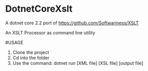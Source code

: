 # DotnetCoreXslt
A dotnet core 2.2 port of https://github.com/Softwariness/XSLT

An XSLT Processor as command line utility

#USAGE
1. Clone the project
2. Cd into the folder
3. Use the command:
  dotnet run [XML file] [XSL file] [output file]
